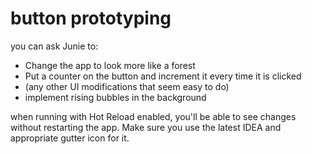 # button prototyping

you can ask Junie to:
- Change the app to look more like a forest
- Put a counter on the button and increment it every time it is clicked
- (any other UI modifications that seem easy to do)
- implement rising bubbles in the background

when running with Hot Reload enabled, you'll be able to see changes without restarting the app. Make sure you use the latest IDEA and appropriate gutter icon for it.